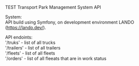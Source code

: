 TEST Transport Park Management System API

System: </br>
API build using Symfony, on development environment LANDO (https://lando.dev/).


API endoints: </br>
'/truks' - list of all trucks </br>
'/trailers' - list of all trailers </br>
'/fleets' - list of all fleets </br>
'/orders' - list of all fleeats that are in work status </br>
